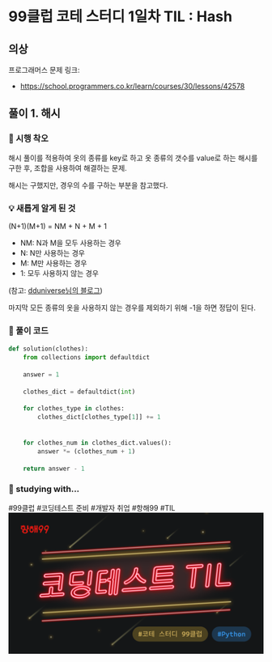 # 99클럽 코테 스터디 1일차 TIL : Hash

## 의상
프로그래머스 문제 링크:
- https://school.programmers.co.kr/learn/courses/30/lessons/42578


## 풀이 1. 해시

### 🤔 시행 착오
해시 풀이를 적용하여 옷의 종류를 key로 하고 옷 종류의 갯수를 value로 하는 해시를 구한 후, 조합을 사용하여 해결하는 문제.

해시는 구했지만, 경우의 수를 구하는 부분을 참고했다.

### 💡 새롭게 알게 된 것
(N+1)(M+1) = NM + N + M + 1

- NM: N과 M을 모두 사용하는 경우
- N: N만 사용하는 경우
- M: M만 사용하는 경우
- 1: 모두 사용하지 않는 경우 

(참고: [dduniverse님의 블로그](!https://dduniverse.tistory.com/entry/%ED%94%84%EB%A1%9C%EA%B7%B8%EB%9E%98%EB%A8%B8%EC%8A%A4-%EC%9D%98%EC%83%81-%ED%8C%8C%EC%9D%B4%EC%8D%AC-python))

마지막 모든 종류의 옷을 사용하지 않는 경우를 제외하기 위해 -1을 하면 정답이 된다.

### 🎉 풀이 코드
```python
def solution(clothes):
    from collections import defaultdict

    answer = 1
    
    clothes_dict = defaultdict(int)
    
    for clothes_type in clothes:
        clothes_dict[clothes_type[1]] += 1
    

    for clothes_num in clothes_dict.values():
        answer *= (clothes_num + 1)
    
    return answer - 1

```

### 🏃 studying with...
#99클럽 #코딩테스트 준비 #개발자 취업 #항해99 #TIL
![til_thumbnail](./img/thmb_python.png)
